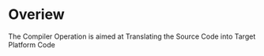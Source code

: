 
# Overiew 

The Compiler Operation is aimed at Translating the Source Code into Target Platform Code 

